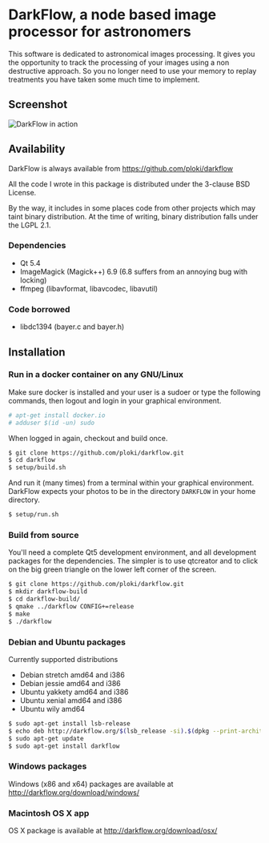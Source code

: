 # DarkFlow, a node based image processor for astronomers


This software is dedicated to astronomical images processing. It gives you the opportunity to track the processing of your images using a non destructive approach. So you no longer need to use your memory to replay treatments you have taken some much time to implement.


## Screenshot

![DarkFlow in action](http://darkflow.org/images/df-2016-02-01bis.jpg)

## Availability

DarkFlow is always available from https://github.com/ploki/darkflow

All the code I wrote in this package is distributed under the 3-clause BSD License.

By the way, it includes in some places code from other projects which may taint binary distribution. At the time of writing, binary distribution falls under the LGPL 2.1.

### Dependencies
 - Qt 5.4
 - ImageMagick (Magick++) 6.9 (6.8 suffers from an annoying bug with locking)
 - ffmpeg (libavformat, libavcodec, libavutil)
 
### Code borrowed
 - libdc1394 (bayer.c and bayer.h)

## Installation

### Run in a docker container on any GNU/Linux

Make sure docker is installed and your user is a sudoer or type the following commands, then logout and login in your graphical environment.

``` bash
# apt-get install docker.io
# adduser $(id -un) sudo
```

When logged in again, checkout and build once.


``` bash
$ git clone https://github.com/ploki/darkflow.git
$ cd darkflow
$ setup/build.sh
```

And run it (many times) from a terminal within your graphical environment.
DarkFlow expects your photos to be in the directory ```DARKFLOW``` in your home directory.

``` bash
$ setup/run.sh
```


### Build from source


You'll need a complete Qt5 development environment, and all development packages for the dependencies. The simpler is to use qtcreator and to click on the big green triangle on the lower left corner of the screen.
``` bash
$ git clone https://github.com/ploki/darkflow.git
$ mkdir darkflow-build
$ cd darkflow-build/
$ qmake ../darkflow CONFIG+=release
$ make
$ ./darkflow
```

### Debian and Ubuntu packages

Currently supported distributions
 - Debian stretch amd64 and i386
 - Debian jessie amd64 and i386
 - Ubuntu yakkety amd64 and i386
 - Ubuntu xenial amd64 and i386
 - Ubuntu wily amd64

``` bash
$ sudo apt-get install lsb-release
$ echo deb http://darkflow.org/$(lsb_release -si).$(dpkg --print-architecture)/ $(lsb_release -sc) main | sudo tee /etc/apt/sources.list.d/darkflow.list
$ sudo apt-get update
$ sudo apt-get install darkflow
```

### Windows packages

Windows (x86 and x64) packages are available at http://darkflow.org/download/windows/

### Macintosh OS X app

OS X package is available at http://darkflow.org/download/osx/

